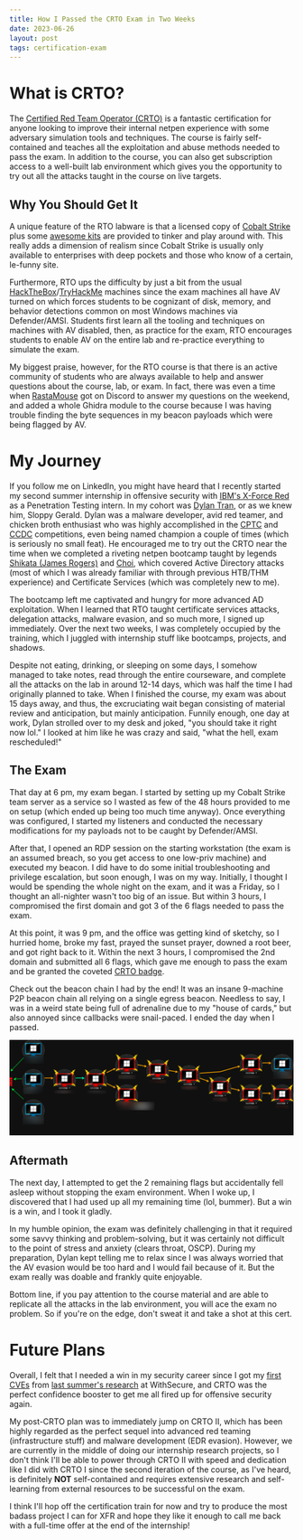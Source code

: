 ```yaml
---
title: How I Passed the CRTO Exam in Two Weeks
date: 2023-06-26
layout: post
tags: certification-exam
---
```


# What is CRTO?

The [Certified Red Team Operator (CRTO)](https://training.zeropointsecurity.co.uk/courses/red-team-ops) is a fantastic certification for anyone looking to improve their internal netpen experience with some adversary simulation tools and techniques. The course is fairly self-contained and teaches all the exploitation and abuse methods needed to pass the exam. In addition to the course, you can also get subscription access to a well-built lab environment which gives you the opportunity to try out all the attacks taught in the course on live targets. 

## Why You Should Get It

A unique feature of the RTO labware is that a licensed copy of [Cobalt Strike](https://www.cobaltstrike.com/) plus some [awesome kits](https://download.cobaltstrike.com/scripts) are provided to tinker and play around with. This really adds a dimension of realism since Cobalt Strike is usually only available to enterprises with deep pockets and those who know of a certain, le-funny site. 

Furthermore, RTO ups the difficulty by just a bit from the usual [HackTheBox](https://www.hackthebox.com/)/[TryHackMe](https://tryhackme.com/) machines since the exam machines all have AV turned on which forces students to be cognizant of disk, memory, and behavior detections common on most Windows machines via Defender/AMSI. Students first learn all the tooling and techniques on machines with AV disabled, then, as practice for the exam, RTO encourages students to enable AV on the entire lab and re-practice everything to simulate the exam.

My biggest praise, however, for the RTO course is that there is an active community of students who are always available to help and answer questions about the course, lab, or exam. In fact, there was even a time when [RastaMouse](https://twitter.com/_RastaMouse) got on Discord to answer my questions on the weekend, and added a whole Ghidra module to the course because I was having trouble finding the byte sequences in my beacon payloads which were being flagged by AV.

# My Journey

If you follow me on LinkedIn, you might have heard that I recently started my second summer internship in offensive security with [IBM's X-Force Red](https://www.ibm.com/services/offensive-security) as a Penetration Testing intern. In my cohort was [Dylan Tran](https://www.linkedin.com/in/susdt), or as we knew him, Sloppy Gerald. Dylan was a malware developer, avid red teamer, and chicken broth enthusiast who was highly accomplished in the [CPTC](https://cp.tc/) and [CCDC](https://www.nationalccdc.org/) competitions, even being named champion a couple of times (which is seriously no small feat). He encouraged me to try out the CRTO near the time when we completed a riveting netpen bootcamp taught by legends [Shikata (James Rogers)](https://securityintelligence.com/author/shikata/) and [Choi](https://www.linkedin.com/in/sunggwan-choi), which covered Active Directory attacks (most of which I was already familiar with through previous HTB/THM experience) and Certificate Services (which was completely new to me).

The bootcamp left me captivated and hungry for more advanced AD exploitation. When I learned that RTO taught certificate services attacks, delegation attacks, malware evasion, and so much more, I signed up immediately. Over the next two weeks, I was completely occupied by the training, which I juggled with internship stuff like bootcamps, projects, and shadows.

Despite not eating, drinking, or sleeping on some days, I somehow managed to take notes, read through the entire courseware, and complete all the attacks on the lab in around 12-14 days, which was half the time I had originally planned to take. When I finished the course, my exam was about 15 days away, and thus, the excruciating wait began consisting of material review and anticipation, but mainly anticipation. Funnily enough, one day at work, Dylan strolled over to my desk and joked, "you should take it right now lol." I looked at him like he was crazy and said, "what the hell, exam rescheduled!" 

## The Exam

That day at 6 pm, my exam began. I started by setting up my Cobalt Strike team server as a service so I wasted as few of the 48 hours provided to me on setup (which ended up being too much time anyway). Once everything was configured, I started my listeners and conducted the necessary modifications for my payloads not to be caught by Defender/AMSI.

After that, I opened an RDP session on the starting workstation (the exam is an assumed breach, so you get access to one low-priv machine) and executed my beacon. I did have to do some initial troubleshooting and privilege escalation, but soon enough, I was on my way. Initially, I thought I would be spending the whole night on the exam, and it was a Friday, so I thought an all-nighter wasn't too big of an issue. But within 3 hours, I compromised the first domain and got 3 of the 6 flags needed to pass the exam.

At this point, it was 9 pm, and the office was getting kind of sketchy, so I hurried home, broke my fast, prayed the sunset prayer, downed a root beer, and got right back to it. Within the next 3 hours, I compromised the 2nd domain and submitted all 6 flags, which gave me enough to pass the exam and be granted the coveted [CRTO badge](https://eu.badgr.com/public/badges/Od2nC1yPRPaDC9UCJ8W7Lg).

Check out the beacon chain I had by the end! It was an insane 9-machine P2P beacon chain all relying on a single egress beacon. Needless to say, I was in a weird state being full of adrenaline due to my "house of cards," but also annoyed since callbacks were snail-paced. I ended the day when I passed.

<img src="/assets/img/posts/beacon_chain.png" width="1100">

## Aftermath

The next day, I attempted to get the 2 remaining flags but accidentally fell asleep without stopping the exam environment. When I woke up, I discovered that I had used up all my remaining time (lol, bummer). But a win is a win, and I took it gladly.

In my humble opinion, the exam was definitely challenging in that it required some savvy thinking and problem-solving, but it was certainly not difficult to the point of stress and anxiety (clears throat, OSCP). During my preparation, Dylan kept telling me to relax since I was always worried that the AV evasion would be too hard and I would fail because of it. But the exam really was doable and frankly quite enjoyable.

Bottom line, if you pay attention to the course material and are able to replicate all the attacks in the lab environment, you will ace the exam no problem. So if you're on the edge, don't sweat it and take a shot at this cert.

# Future Plans

Overall, I felt that I needed a win in my security career since I got my [first CVEs](https://shehzade.io/cve) from [last summer's research](https://labs.withsecure.com/publications/megafeis-palm--exploiting-vulnerabilities-to-open-bluetooth-smar) at WithSecure, and CRTO was the perfect confidence booster to get me all fired up for offensive security again.

My post-CRTO plan was to immediately jump on CRTO II, which has been highly regarded as the perfect sequel into advanced red teaming (infrastructure stuff) and malware development (EDR evasion). However, we are currently in the middle of doing our internship research projects, so I don't think I'll be able to power through CRTO II with speed and dedication like I did with CRTO I since the second iteration of the course, as I've heard, is definitely **NOT** self-contained and requires extensive research and self-learning from external resources to be successful on the exam.

I think I'll hop off the certification train for now and try to produce the most badass project I can for XFR and hope they like it enough to call me back with a full-time offer at the end of the internship!
